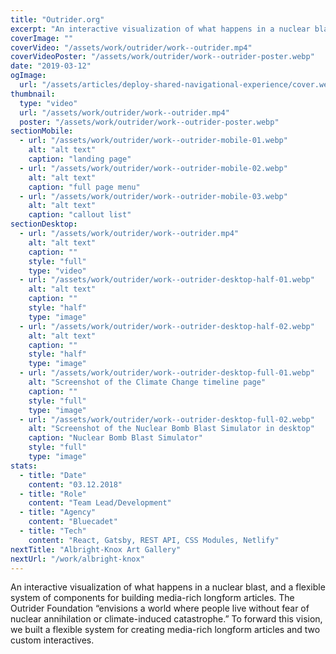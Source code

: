 ```yaml
---
title: "Outrider.org"
excerpt: "An interactive visualization of what happens in a nuclear blast, and a flexible system of components for building media-rich longform articles. The Outrider Foundation “envisions a world where people live without fear of nuclear annihilation or climate-induced catastrophe.” To forward this vision, we built a flexible system for creating media-rich longform articles and two custom interactives."
coverImage: ""
coverVideo: "/assets/work/outrider/work--outrider.mp4"
coverVideoPoster: "/assets/work/outrider/work--outrider-poster.webp"
date: "2019-03-12"
ogImage:
  url: "/assets/articles/deploy-shared-navigational-experience/cover.webp"
thumbnail:
  type: "video"
  url: "/assets/work/outrider/work--outrider.mp4"
  poster: "/assets/work/outrider/work--outrider-poster.webp"
sectionMobile:
  - url: "/assets/work/outrider/work--outrider-mobile-01.webp"
    alt: "alt text"
    caption: "landing page"
  - url: "/assets/work/outrider/work--outrider-mobile-02.webp"
    alt: "alt text"
    caption: "full page menu"
  - url: "/assets/work/outrider/work--outrider-mobile-03.webp"
    alt: "alt text"
    caption: "callout list"
sectionDesktop:
  - url: "/assets/work/outrider/work--outrider.mp4"
    alt: "alt text"
    caption: ""
    style: "full"
    type: "video"
  - url: "/assets/work/outrider/work--outrider-desktop-half-01.webp"
    alt: "alt text"
    caption: ""
    style: "half"
    type: "image"
  - url: "/assets/work/outrider/work--outrider-desktop-half-02.webp"
    alt: "alt text"
    caption: ""
    style: "half"
    type: "image"
  - url: "/assets/work/outrider/work--outrider-desktop-full-01.webp"
    alt: "Screenshot of the Climate Change timeline page"
    caption: ""
    style: "full"
    type: "image"
  - url: "/assets/work/outrider/work--outrider-desktop-full-02.webp"
    alt: "Screenshot of the Nuclear Bomb Blast Simulator in desktop"
    caption: "Nuclear Bomb Blast Simulator"
    style: "full"
    type: "image"
stats:
  - title: "Date"
    content: "03.12.2018"
  - title: "Role"
    content: "Team Lead/Development"
  - title: "Agency"
    content: "Bluecadet"
  - title: "Tech"
    content: "React, Gatsby, REST API, CSS Modules, Netlify"
nextTitle: "Albright-Knox Art Gallery"
nextUrl: "/work/albright-knox"
---
```


An interactive visualization of what happens in a nuclear blast, and a flexible system of components for building media-rich longform articles. The Outrider Foundation “envisions a world where people live without fear of nuclear annihilation or climate-induced catastrophe.” To forward this vision, we built a flexible system for creating media-rich longform articles and two custom interactives.
